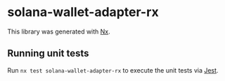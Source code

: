 # solana-wallet-adapter-rx

This library was generated with [Nx](https://nx.dev).

## Running unit tests

Run `nx test solana-wallet-adapter-rx` to execute the unit tests via [Jest](https://jestjs.io).
